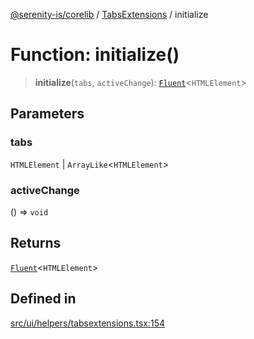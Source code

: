 [@serenity-is/corelib](../../../README.md) / [TabsExtensions](../README.md) / initialize

# Function: initialize()

> **initialize**(`tabs`, `activeChange`): [`Fluent`](../../../interfaces/Fluent.md)\<`HTMLElement`\>

## Parameters

### tabs

`HTMLElement` | `ArrayLike`\<`HTMLElement`\>

### activeChange

() => `void`

## Returns

[`Fluent`](../../../interfaces/Fluent.md)\<`HTMLElement`\>

## Defined in

[src/ui/helpers/tabsextensions.tsx:154](https://github.com/serenity-is/serenity/blob/master/packages/corelib/src/ui/helpers/tabsextensions.tsx#L154)
